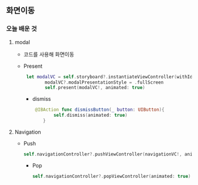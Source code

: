 ##  화면이동

### 오늘 배운 것

1. modal 

   - 코드를 사용해 화면이동 

   - Present

     ```swift
      let modalVC = self.storyboard?.instantiateViewController(withIdentifier: "modalView")
             modalVC?.modalPresentationStyle = .fullScreen
             self.present(modalVC!, animated: true)
     ```

     - dismiss

       ```swift
        @IBAction func dismissButton(_ button: UIButton){
               self.dismiss(animated: true)
           }
       ```

 2. Navigation

    - Push

      ```swift
      self.navigationController?.pushViewController(navigationVC!, animated: true)
      ```

      - Pop

        ```swift
        self.navigationController?.popViewController(animated: true)
        ```

        